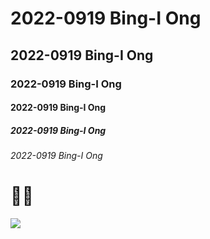 # 2022-0919 Bing-I Ong
## 2022-0919 Bing-I Ong
### 2022-0919 Bing-I Ong
#### 2022-0919 Bing-I Ong
##### 2022-0919 Bing-I Ong
###### 2022-0919 Bing-I Ong
# 🥹🥵

![](https://images.apple543.com/uploads/teach/2015/08/use-hot-keys-switch-full-screen-on-mac_3.jpeg)
